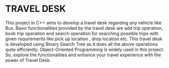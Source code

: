 # TRAVEL DESK

This project in C++ aims to develop a travel desk regarding any vehicle like Bus. Basic functionalities provided by the travel desk are add trip operation, book trip operation and search operation for  searching possible trips with given requirements like pick up location , drop location etc. This travel desk is developed using Binary Search Tree as it does all the above operations quite efficiently. Object-Oriented Programming is widely used in this project. So, explore the functionalities and enhance your travel experience with the power of Travel Desk.
